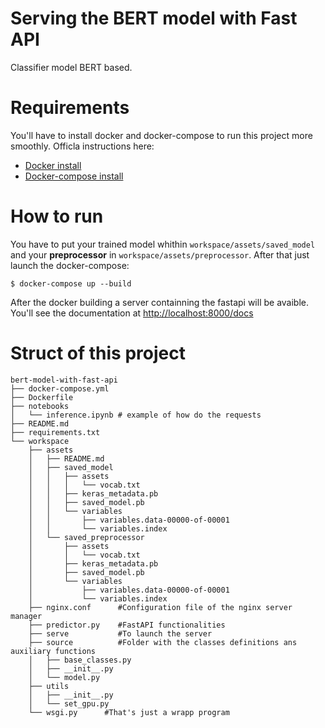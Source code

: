 # Serving the BERT model with Fast API

Classifier model BERT based.

# Requirements

You'll have to install docker and docker-compose to run this project more smoothly.
Officla instructions here:
- [Docker install](https://docs.docker.com/engine/install/)
- [Docker-compose install](https://docs.docker.com/compose/install/)

# How to run
You have to put your trained model whithin `workspace/assets/saved_model` and your **preprocessor** in `workspace/assets/preprocessor`.
After that just launch the docker-compose:

```
$ docker-compose up --build
```

After the docker building a server containning the fastapi will be avaible. You'll see the documentation at [http://localhost:8000/docs](http://localhost:8000/docs)

# Struct of this project

```
bert-model-with-fast-api
├── docker-compose.yml
├── Dockerfile
├── notebooks 
│   └── inference.ipynb # example of how do the requests
├── README.md
├── requirements.txt
└── workspace
    ├── assets
    │   ├── README.md
    │   ├── saved_model
    │   │   ├── assets
    │   │   │   └── vocab.txt
    │   │   ├── keras_metadata.pb
    │   │   ├── saved_model.pb
    │   │   └── variables
    │   │       ├── variables.data-00000-of-00001
    │   │       └── variables.index
    │   └── saved_preprocessor
    │       ├── assets
    │       │   └── vocab.txt
    │       ├── keras_metadata.pb
    │       ├── saved_model.pb
    │       └── variables
    │           ├── variables.data-00000-of-00001
    │           └── variables.index
    ├── nginx.conf      #Configuration file of the nginx server manager 
    ├── predictor.py    #FastAPI functionalities
    ├── serve           #To launch the server
    ├── source          #Folder with the classes definitions ans auxiliary functions
    │   ├── base_classes.py 
    │   ├── __init__.py
    │   └── model.py
    ├── utils
    │   ├── __init__.py
    │   └── set_gpu.py
    └── wsgi.py      #That's just a wrapp program
```
